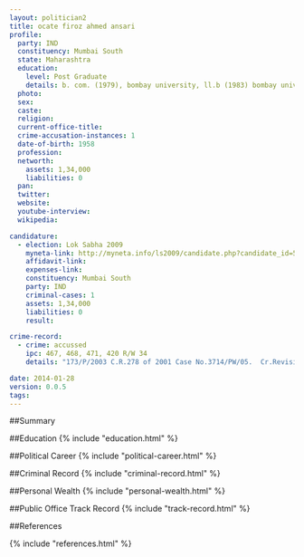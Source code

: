 ```yaml
---
layout: politician2
title: ocate firoz ahmed ansari
profile: 
  party: IND
  constituency: Mumbai South
  state: Maharashtra
  education: 
    level: Post Graduate
    details: b. com. (1979), bombay university, ll.b (1983) bombay university
  photo: 
  sex: 
  caste: 
  religion: 
  current-office-title: 
  crime-accusation-instances: 1
  date-of-birth: 1958
  profession: 
  networth: 
    assets: 1,34,000
    liabilities: 0
  pan: 
  twitter: 
  website: 
  youtube-interview: 
  wikipedia: 

candidature: 
  - election: Lok Sabha 2009
    myneta-link: http://myneta.info/ls2009/candidate.php?candidate_id=5488
    affidavit-link: 
    expenses-link: 
    constituency: Mumbai South 
    party: IND
    criminal-cases: 1
    assets: 1,34,000
    liabilities: 0
    result:  

crime-record: 
  - crime: accussed
    ipc: 467, 468, 471, 420 R/W 34
    details: "173/P/2003 C.R.278 of 2001 Case No.3714/PW/05.  Cr.Revision No.741/2006" 

date: 2014-01-28
version: 0.0.5
tags: 
---
```

##Summary


##Education
{% include "education.html" %}


##Political Career
{% include "political-career.html" %}


##Criminal Record
{% include "criminal-record.html" %}


##Personal Wealth
{% include "personal-wealth.html" %}


##Public Office Track Record
{% include "track-record.html" %}


##References


{% include "references.html" %}